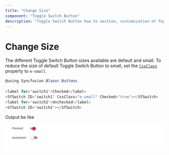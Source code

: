 ```yaml
---
title: "Change Size"
component: "Toggle Switch Button"
description: "Toggle Switch Button how to section, customization of Toggle Switch Button bar and handle, change size, name and value in form submit."
---
```


# Change Size

The different Toggle Switch Button sizes available are default and small. To reduce the size of default Toggle Switch Button to small,
set the [`CssClass`](https://help.syncfusion.com/cr/blazor/Syncfusion.Blazor~Syncfusion.Blazor.Buttons.SfSwitch~CssClass.html) property to `e-small`.

```csharp
@using Syncfusion.Blazor.Buttons

<label for='switch1'>Checked</label>
<SfSwitch ID='switch1' CssClass="e-small" Checked="true"></SfSwitch>
<label for='switch2'>Unchecked</label>
<SfSwitch ID='switch2'></SfSwitch>

```

Output be like

![Switch Sample](./../images/switch-size.png)